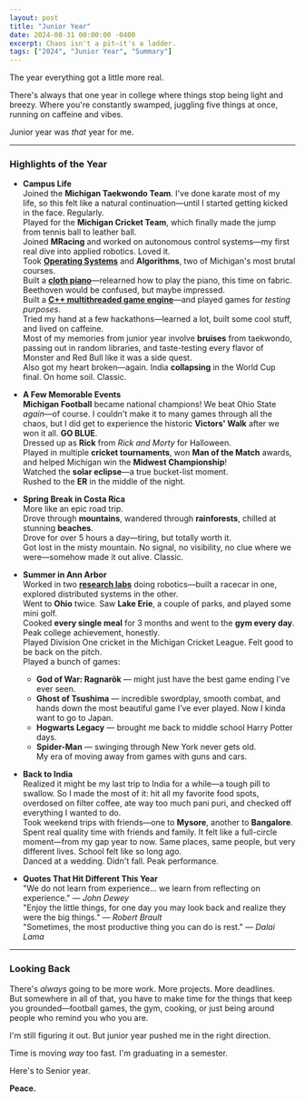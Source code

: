 ```yaml
---
layout: post
title: "Junior Year"
date: 2024-08-31 00:00:00 -0400
excerpt: Chaos isn't a pit—it's a ladder.
tags: ["2024", "Junior Year", "Summary"]
---
```


The year everything got a little more real. 

There's always that one year in college where things stop being light and breezy. Where you're constantly swamped, juggling five things at once, running on caffeine and vibes.  

Junior year was *that* year for me.

---

### Highlights of the Year

- **Campus Life**  
	Joined the **Michigan Taekwondo Team**. I've done karate most of my life, so this felt like a natural continuation—until I started getting kicked in the face. Regularly.  
	Played for the **Michigan Cricket Team**, which finally made the jump from tennis ball to leather ball.  
	Joined **MRacing** and worked on autonomous control systems—my first real dive into applied robotics. Loved it.  
	Took [**Operating Systems**](https://porvesh.github.io/projects/2023-12-12-operating-systems/) and **Algorithms**, two of Michigan's most brutal courses.  
	Built a [**cloth piano**](https://porvesh.github.io/projects/2024-04-05-roll-roll-over-beethoven/)—relearned how to play the piano, this time on fabric. Beethoven would be confused, but maybe impressed.  
	Built a [**C++ multithreaded game engine**](https://porvesh.github.io/projects/2024-05-05-enfield-engine/)—and played games for *testing purposes*.  
	Tried my hand at a few hackathons—learned a lot, built some cool stuff, and lived on caffeine.  
	Most of my memories from junior year involve **bruises** from taekwondo, passing out in random libraries, and taste-testing every flavor of Monster and Red Bull like it was a side quest.  
	Also got my heart broken—again. India **collapsing** in the World Cup final. On home soil. Classic.

- **A Few Memorable Events**  
	**Michigan Football** became national champions! We beat Ohio State *again*—of course. I couldn't make it to many games through all the chaos, but I did get to experience the historic **Victors' Walk** after we won it all. **GO BLUE**.  
	Dressed up as **Rick** from *Rick and Morty* for Halloween.  
	Played in multiple **cricket tournaments**, won **Man of the Match** awards, and helped Michigan win the **Midwest Championship**!  
	Watched the **solar eclipse**—a true bucket-list moment.   
	Rushed to the **ER** in the middle of the night.

- **Spring Break in Costa Rica**  
	More like an epic road trip.  
	Drove through **mountains**, wandered through **rainforests**, chilled at stunning **beaches**.  
	Drove for over 5 hours a day—tiring, but totally worth it.  
	Got lost in the misty mountain. No signal, no visibility, no clue where we were—somehow made it out alive. Classic.

- **Summer in Ann Arbor**  
	Worked in two [**research labs**](https://porvesh.github.io/experience/) doing robotics—built a racecar in one, explored distributed systems in the other.  
	Went to **Ohio** twice. Saw **Lake Erie**, a couple of parks, and played some mini golf.  
	Cooked **every single meal** for 3 months and went to the **gym every day**. Peak college achievement, honestly.  
	Played Division One cricket in the Michigan Cricket League. Felt good to be back on the pitch.  
	Played a bunch of games:
	- **God of War: Ragnarök** — might just have the best game ending I’ve ever seen.  
	- **Ghost of Tsushima** — incredible swordplay, smooth combat, and hands down the most beautiful game I’ve ever played. Now I kinda want to go to Japan.  
	- **Hogwarts Legacy** — brought me back to middle school Harry Potter days.  
	- **Spider-Man** — swinging through New York never gets old.	
	My era of moving away from games with guns and cars.


- **Back to India**  
	Realized it might be my last trip to India for a while—a tough pill to swallow. So I made the most of it: hit all my favorite food spots, overdosed on filter coffee, ate way too much pani puri, and checked off everything I wanted to do.  
	Took weekend trips with friends—one to **Mysore**, another to **Bangalore**.  
	Spent real quality time with friends and family. It felt like a full-circle moment—from my gap year to now. Same places, same people, but very different lives. School felt like so long ago.  
	Danced at a wedding. Didn't fall. Peak performance.

- **Quotes That Hit Different This Year**  
	"We do not learn from experience… we learn from reflecting on experience." — *John Dewey*  
	"Enjoy the little things, for one day you may look back and realize they were the big things." — *Robert Brault*  
	"Sometimes, the most productive thing you can do is rest." — *Dalai Lama*

---

### Looking Back

There's *always* going to be more work. More projects. More deadlines.  
But somewhere in all of that, you have to make time for the things that keep you grounded—football games, the gym, cooking, or just being around people who remind you who you are.

I'm still figuring it out. But junior year pushed me in the right direction.

Time is moving *way* too fast. I'm graduating in a semester.

Here's to Senior year. 

**Peace.**
